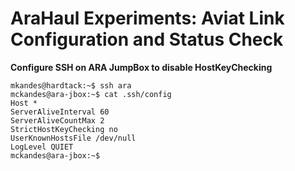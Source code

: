 # AraHaul Experiments: Aviat Link Configuration and Status Check

**Configure SSH on ARA JumpBox to disable HostKeyChecking**
```
mkandes@hardtack:~$ ssh ara
mckandes@ara-jbox:~$ cat .ssh/config 
Host *
ServerAliveInterval 60
ServerAliveCountMax 2
StrictHostKeyChecking no
UserKnownHostsFile /dev/null
LogLevel QUIET
mckandes@ara-jbox:~$
```
